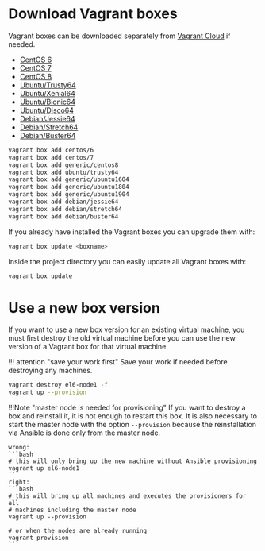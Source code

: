 # Download Vagrant boxes

Vagrant boxes can be downloaded separately from
[Vagrant Cloud](https://app.vagrantup.com/) if needed.

- [CentOS 6](https://app.vagrantup.com/centos/boxes/6 "CentOS 6")
- [CentOS 7](https://app.vagrantup.com/centos/boxes/7 "CentOS 7")
- [CentOS 8](https://app.vagrantup.com/generic/boxes/centos8 "CentOS 8")
- [Ubuntu/Trusty64](https://app.vagrantup.com/ubuntu/boxes/trusty64 "Ubuntu 14.04 LTS (Trusty Tahr)")
- [Ubuntu/Xenial64](https://app.vagrantup.com/generic/boxes/ubuntu1604 "Ubuntu 16.04 (Xenial Xerus)")
- [Ubuntu/Bionic64](https://app.vagrantup.com/generic/boxes/ubuntu1804 "Ubuntu 18.04 (Bionic Beaver)")
- [Ubuntu/Disco64](https://app.vagrantup.com/generic/boxes/ubuntu1904 "Ubuntu 19.04 (Disco Dingo)")
- [Debian/Jessie64](https://app.vagrantup.com/debian/boxes/jessie64 "Debian 8 (Jessie)")
- [Debian/Stretch64](https://app.vagrantup.com/debian/boxes/stretch64 "Debian 9 (Stretch)")
- [Debian/Buster64](https://app.vagrantup.com/debian/boxes/buster64 "Debian 10 (Buster)")

```bash
vagrant box add centos/6
vagrant box add centos/7
vagrant box add generic/centos8
vagrant box add ubuntu/trusty64
vagrant box add generic/ubuntu1604
vagrant box add generic/ubuntu1804
vagrant box add generic/ubuntu1904
vagrant box add debian/jessie64
vagrant box add debian/stretch64
vagrant box add debian/buster64
```

If you already have installed the Vagrant boxes you can upgrade them with:

```bash
vagrant box update <boxname>
```

Inside the project directory you can easily update all Vagrant boxes with:
```bash
vagrant box update
```

# Use a new box version

If you want to use a new box version for an existing virtual machine, you must
first destroy the old virtual machine before you can use the new version of a
Vagrant box for that virtual machine.

!!! attention "save your work first"
    Save your work if needed before destroying any machines.


```bash
vagrant destroy el6-node1 -f
vagrant up --provision
```

!!!Note "master node is needed for provisioning"
    If you want to destroy a box and reinstall it, it is not enough to restart
    this box. It is also necessary to start the master node with the option
    `--provision` because the reinstallation via Ansible is done only from
    the master node.

    wrong:
    ```bash
    # this will only bring up the new machine without Ansible provisioning
    vagrant up el6-node1
    ```
    right:
    ```bash
    # this will bring up all machines and executes the provisioners for all
    # machines including the master node
    vagrant up --provision
    
    # or when the nodes are already running
    vagrant provision
    ```

